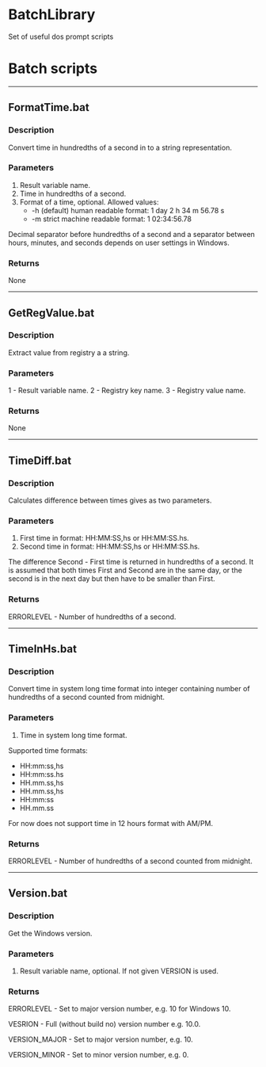 # BatchLibrary
Set of useful dos prompt scripts




Batch scripts
=============


<hr />



FormatTime.bat
-----------



### Description
Convert time in hundredths of a second in to a string representation.



### Parameters
1. Result variable name.
2. Time in hundredths of a second.
3. Format of a time, optional. Allowed values:
    * -h (default) human readable format: 1 day 2 h 34 m 56.78 s
    * -m strict machine readable format: 1 02:34:56.78

Decimal separator before hundredths of a second and a separator between hours, minutes, and seconds
depends on user settings in Windows.


### Returns
None

<hr />



GetRegValue.bat
-----------



### Description
Extract value from registry a a string.



### Parameters
1 - Result variable name.
2 - Registry key name.
3 - Registry value name.



### Returns
None

<hr />



TimeDiff.bat
-----------



### Description
Calculates difference between times gives as two parameters.



### Parameters
1. First time in format: HH:MM:SS,hs or HH:MM:SS.hs.
2. Second time in format: HH:MM:SS,hs or HH:MM:SS.hs.

The difference Second - First time is returned in hundredths of a second.
It is assumed that both times First and Second are in the same day, or
the second is in the next day but then have to be smaller than First.


### Returns
ERRORLEVEL    - Number of hundredths of a second.


<hr />



TimeInHs.bat
-----------



### Description
Convert time in system long time format into integer containing
number of hundredths of a second counted from midnight.



### Parameters
1. Time in system long time format.

Supported time formats:
- HH:mm:ss,hs
- HH:mm:ss.hs
- HH.mm.ss,hs
- HH.mm.ss,hs
- HH:mm:ss
- HH.mm.ss

For now does not support time in 12 hours format with AM/PM.



### Returns
ERRORLEVEL    - Number of hundredths of a second counted from midnight.
<hr />



Version.bat
-----------



### Description
Get the Windows version.



### Parameters
1. Result variable name, optional. If not given VERSION is used.



### Returns
ERRORLEVEL    - Set to major version number, e.g. 10 for Windows 10.

VESRION       - Full (without build no) version number e.g. 10.0.

VERSION_MAJOR - Set to major version number, e.g. 10.

VERSION_MINOR - Set to minor version number, e.g. 0.

